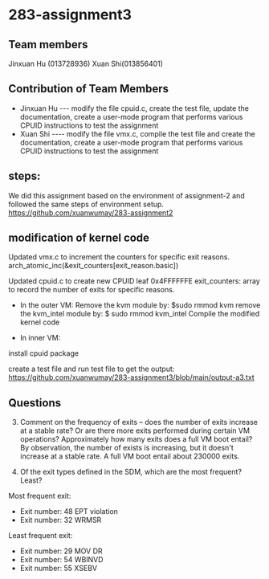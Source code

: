 # 283-assignment3
## Team members
Jinxuan Hu (013728936) Xuan Shi(013856401)
## Contribution of Team Members
* Jinxuan Hu ---  modify the file cpuid.c, create the test file, update the documentation, create a user-mode program that performs various CPUID instructions to test the assignment
* Xuan Shi ----  modify the file vmx.c, compile the test file and create the documentation, create a user-mode program that performs various CPUID instructions to test the assignment

## steps: 
We did this assignment based on the environment of assignment-2 and followed the same steps of environment setup.
https://github.com/xuanwumay/283-assignment2

## modification of kernel code
Updated vmx.c to increment the counters for specific exit reasons.
arch_atomic_inc(&exit_counters[exit_reason.basic])

Updated cpuid.c to create new CPUID leaf 0x4FFFFFFE
exit_counters: array to record the number of exits for specific reasons.

* In the outer VM:
Remove the kvm module by: $sudo rmmod kvm
remove the kvm_intel module by: $ sudo rmmod kvm_intel
Compile the modified kernel code

* In inner VM:

install cpuid package

create a test file and run test file to get the output:
https://github.com/xuanwumay/283-assignment3/blob/main/output-a3.txt


## Questions
3. Comment on the frequency of exits – does the number of exits increase at a stable rate? Or are there more exits performed during certain VM operations? Approximately how many exits does a full VM boot entail?
By observation, the number of exists is increasing, but it doesn't increase at a stable rate. 
A full VM boot entail about 230000 exits. 

4. Of the exit types defined in the SDM, which are the most frequent? Least?

Most frequent exit:
* Exit number: 48 EPT violation
* Exit number: 32 WRMSR

Least frequent exit:
* Exit number: 29 MOV DR
* Exit number: 54 WBINVD
* Exit number: 55 XSEBV

